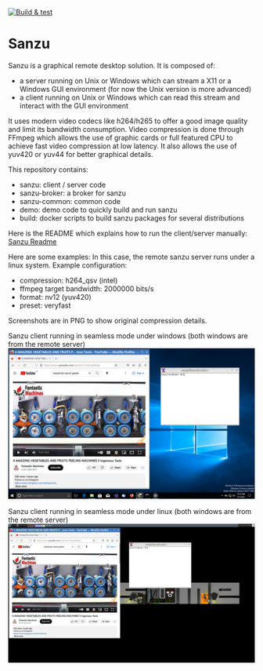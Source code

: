 [![Build & test](https://github.com/cea-sec/sanzu/actions/workflows/test.yml/badge.svg)](https://github.com/cea-sec/sanzu/actions/workflows/test.yml)

# Sanzu

Sanzu is a graphical remote desktop solution. It is composed of:

- a server running on Unix or Windows which can stream a X11 or a Windows GUI environment (for now the Unix version is more advanced)
- a client running on Unix or Windows which can read this stream and interact with the GUI environment

It uses modern video codecs like h264/h265 to offer a good image quality and limit its bandwidth consumption. Video compression is done through FFmpeg which allows the use of graphic cards or full featured CPU to achieve fast video compression at low latency. It also allows the use of yuv420 or yuv44 for better graphical details.


This repository contains:
- sanzu: client / server code
- sanzu-broker: a broker for sanzu
- sanzu-common: common code
- demo: demo code to quickly build and run sanzu
- build: docker scripts to build sanzu packages for several distributions

Here is the README which explains how to run the client/server manually: [Sanzu Readme](sanzu/README.md)

Here are some examples: In this case, the remote sanzu server runs under a linux system. Example configuration:
- compression: h264_qsv (intel)
- ffmpeg target bandwidth: 2000000 bits/s
- format: nv12 (yuv420)
- preset: veryfast

Screenshots are in PNG to show original compression details.

Sanzu client running in seamless mode under windows (both windows are from the remote server)
![Alt text](misc/screenshot/sanzu_windows.png?raw=true "Sanzu client running in seamless mode under windows")

Sanzu client running in seamless mode under linux (both windows are from the remote server)
![Alt text](misc/screenshot/sanzu_linux.png?raw=true "Sanzu client running in seamless mode under linux")

